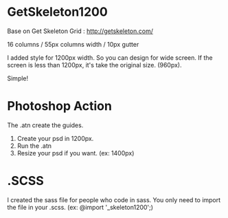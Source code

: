 GetSkeleton1200
===============

Base on Get Skeleton Grid : http://getskeleton.com/

16 columns /
55px columns width /
10px gutter

I added style for 1200px width. So you can design for wide screen. If the screen is less than 1200px, it's take the original size. (960px).

Simple!

Photoshop Action
===============

The .atn create the guides.

1. Create your psd in 1200px. 
2. Run the .atn
3. Resize your psd if you want. (ex: 1400px)

.SCSS
===============

I created the sass file for people who code in sass. You only need to import the file in your .scss. (ex: @import '_skeleton1200';)
